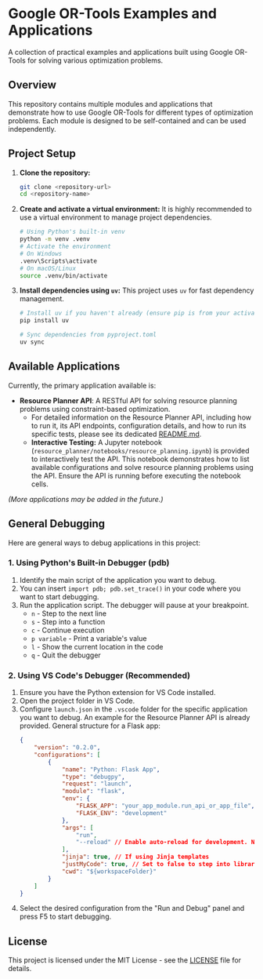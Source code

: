 # Google OR-Tools Examples and Applications

A collection of practical examples and applications built using Google OR-Tools for solving various optimization problems.

## Overview

This repository contains multiple modules and applications that demonstrate how to use Google OR-Tools for different types of optimization problems. Each module is designed to be self-contained and can be used independently.

## Project Setup

1.  **Clone the repository:**
    ```bash
    git clone <repository-url>
    cd <repository-name>
    ```

2.  **Create and activate a virtual environment:**
    It is highly recommended to use a virtual environment to manage project dependencies.
    ```bash
    # Using Python's built-in venv
    python -m venv .venv
    # Activate the environment
    # On Windows
    .venv\Scripts\activate
    # On macOS/Linux
    source .venv/bin/activate
    ```

3.  **Install dependencies using `uv`:**
    This project uses `uv` for fast dependency management.
    ```bash
    # Install uv if you haven't already (ensure pip is from your activated venv)
    pip install uv

    # Sync dependencies from pyproject.toml
    uv sync
    ```

## Available Applications

Currently, the primary application available is:

*   **Resource Planner API**: A RESTful API for solving resource planning problems using constraint-based optimization.
    *   For detailed information on the Resource Planner API, including how to run it, its API endpoints, configuration details, and how to run its specific tests, please see its dedicated [README.md](./resource_planner/README.md).
    *   **Interactive Testing:** A Jupyter notebook (`resource_planner/notebooks/resource_planning.ipynb`) is provided to interactively test the API. This notebook demonstrates how to list available configurations and solve resource planning problems using the API. Ensure the API is running before executing the notebook cells.

*(More applications may be added in the future.)*

## General Debugging

Here are general ways to debug applications in this project:

### 1. Using Python's Built-in Debugger (pdb)

1.  Identify the main script of the application you want to debug.
2.  You can insert `import pdb; pdb.set_trace()` in your code where you want to start debugging.
3.  Run the application script. The debugger will pause at your breakpoint.
    *   `n` - Step to the next line
    *   `s` - Step into a function
    *   `c` - Continue execution
    *   `p variable` - Print a variable's value
    *   `l` - Show the current location in the code
    *   `q` - Quit the debugger

### 2. Using VS Code's Debugger (Recommended)

1.  Ensure you have the Python extension for VS Code installed.
2.  Open the project folder in VS Code.
3.  Configure `launch.json` in the `.vscode` folder for the specific application you want to debug. An example for the Resource Planner API is already provided.
    General structure for a Flask app:
    ```json
    {
        "version": "0.2.0",
        "configurations": [
            {
                "name": "Python: Flask App",
                "type": "debugpy",
                "request": "launch",
                "module": "flask",
                "env": {
                    "FLASK_APP": "your_app_module.run_api_or_app_file", // Adjust path
                    "FLASK_ENV": "development"
                },
                "args": [
                    "run",
                    "--reload" // Enable auto-reload for development. Note: If you experience issues with the VS Code debugger, try --no-reload.
                ],
                "jinja": true, // If using Jinja templates
                "justMyCode": true, // Set to false to step into library code
                "cwd": "${workspaceFolder}"
            }
        ]
    }
    ```
4.  Select the desired configuration from the "Run and Debug" panel and press F5 to start debugging.

## License

This project is licensed under the MIT License - see the [LICENSE](./LICENSE) file for details.
